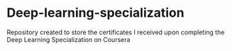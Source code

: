 # Deep-learning-specialization
Repository created to store the certificates I received upon completing the Deep Learning Specialization on Coursera
